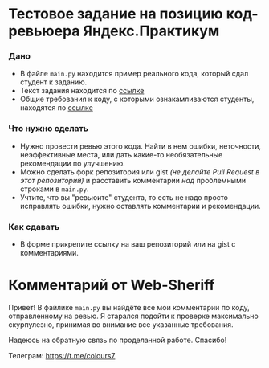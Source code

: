 # Тестовое задание на позицию код-ревьюера Яндекс.Практикум

### Дано
* В файле `main.py` находится пример реального кода, который сдал студент к заданию. 
* Текст задания находится по [ссылке](https://docs.google.com/document/d/1sEithgM7bJbBqEZYOEOJzUuvFD3iyy_Pf2iGv7aWhsE/edit?usp=sharing)
* Общие требования к коду, с которыми ознакамливаются студенты, находятся по [ссылке](https://docs.google.com/document/d/1s_FqVkqOASwXK0DkOJZj5RzOm4iWBO5voc_8kenxXbw/edit)

### Что нужно сделать
* Нужно провести ревью этого кода. Найти в нем ошибки, неточности, неэффективные места, или дать какие-то необязательные рекомендации по улучшению.
* Можно сделать форк репозитория или gist _(не делайте Pull Request в этот репозиторий)_ и расставить комментарии _над_ проблемными строками в `main.py`.
* Учтите, что вы "ревьюите" студента, то есть не надо просто исправлять ошибки, нужно оставлять комментарии и рекомендации.

### Как сдавать
* В форме прикрепите ссылку на ваш репозиторий или на gist с комментариями.

# Комментарий от Web-Sheriff
Привет! В файлике `main.py` вы найдёте все мои комментарии по коду, отправленному на ревью.
Я старался подойти к проверке максимально скурпулезно, принимая во внимание все указанные требования.

Надеюсь на обратную связь по проделанной работе. Спасибо!

Телеграм: https://t.me/colours7
